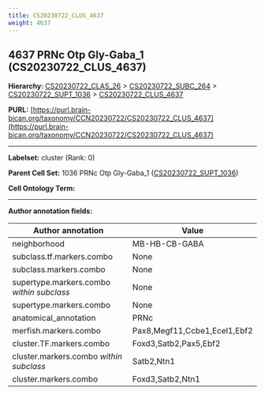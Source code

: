 ```yaml
---
title: CS20230722_CLUS_4637
weight: 4637
---
```

## 4637 PRNc Otp Gly-Gaba_1 (CS20230722_CLUS_4637)
<b>Hierarchy: </b>
[CS20230722_CLAS_26](../CS20230722_CLAS_26) >
[CS20230722_SUBC_264](../CS20230722_SUBC_264) >
[CS20230722_SUPT_1036](../CS20230722_SUPT_1036) >
[CS20230722_CLUS_4637](../CS20230722_CLUS_4637)

**PURL:** [https://purl.brain-bican.org/taxonomy/CCN20230722/CS20230722_CLUS_4637](https://purl.brain-bican.org/taxonomy/CCN20230722/CS20230722_CLUS_4637)

---


**Labelset:** cluster (Rank: 0)

**Parent Cell Set:** 1036 PRNc Otp Gly-Gaba_1 ([CS20230722_SUPT_1036](../CS20230722_SUPT_1036))



**Cell Ontology Term:** 

[MARKER GENES.]: #


---

[TRANSFERRED ANNOTATIONS.]: #


[AUTHOR ANNOTATION FIELDS.]: #


**Author annotation fields:**

| Author annotation | Value |
|-------------------|-------|
|neighborhood|MB-HB-CB-GABA|
|subclass.tf.markers.combo|None|
|subclass.markers.combo|None|
|supertype.markers.combo _within subclass_|None|
|supertype.markers.combo|None|
|anatomical_annotation|PRNc|
|merfish.markers.combo|Pax8,Megf11,Ccbe1,Ecel1,Ebf2|
|cluster.TF.markers.combo|Foxd3,Satb2,Pax5,Ebf2|
|cluster.markers.combo _within subclass_|Satb2,Ntn1|
|cluster.markers.combo|Foxd3,Satb2,Ntn1|
